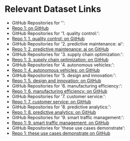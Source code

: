 # Relevant Dataset Links

- GitHub Repositories for '':
- [Repo 1:  on GitHub](https://github.com/search?q=)
- GitHub Repositories for '1. quality control:':
- [Repo 1: 1. quality control: on GitHub](https://github.com/search?q=1.+quality+control:)
- GitHub Repositories for '2. predictive maintenance: ai':
- [Repo 1: 2. predictive maintenance: ai on GitHub](https://github.com/search?q=2.+predictive+maintenance:+ai)
- GitHub Repositories for '3. supply chain optimization:':
- [Repo 1: 3. supply chain optimization: on GitHub](https://github.com/search?q=3.+supply+chain+optimization:)
- GitHub Repositories for '4. autonomous vehicles:':
- [Repo 1: 4. autonomous vehicles: on GitHub](https://github.com/search?q=4.+autonomous+vehicles:)
- GitHub Repositories for '5. design and innovation:':
- [Repo 1: 5. design and innovation: on GitHub](https://github.com/search?q=5.+design+and+innovation:)
- GitHub Repositories for '6. manufacturing efficiency:':
- [Repo 1: 6. manufacturing efficiency: on GitHub](https://github.com/search?q=6.+manufacturing+efficiency:)
- GitHub Repositories for '7. customer service:':
- [Repo 1: 7. customer service: on GitHub](https://github.com/search?q=7.+customer+service:)
- GitHub Repositories for '8. predictive analytics:':
- [Repo 1: 8. predictive analytics: on GitHub](https://github.com/search?q=8.+predictive+analytics:)
- GitHub Repositories for '9. smart traffic management:':
- [Repo 1: 9. smart traffic management: on GitHub](https://github.com/search?q=9.+smart+traffic+management:)
- GitHub Repositories for 'these use cases demonstrate':
- [Repo 1: these use cases demonstrate on GitHub](https://github.com/search?q=these+use+cases+demonstrate)

